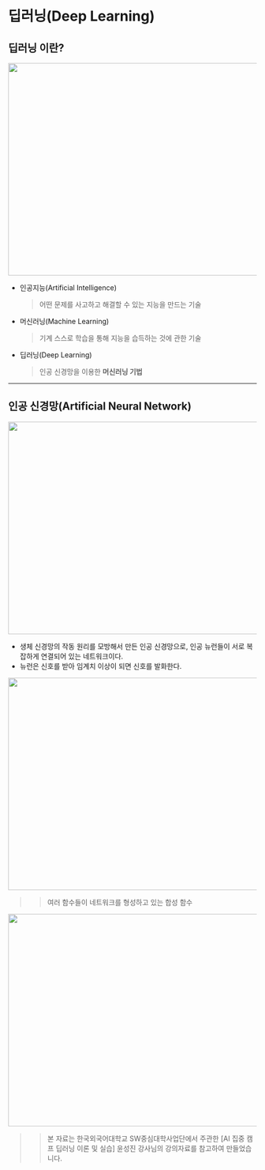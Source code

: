 # 딥러닝(Deep Learning)

## 딥러닝 이란?
<img src="https://user-images.githubusercontent.com/62328584/94544407-271cbc80-0286-11eb-91ad-16f9c768d86e.JPG" width="750px" height="430px"></img><br/>

* 인공지능(Artificial Intelligence)

    >어떤 문제를 사고하고 해결할 수 있는 지능을 만드는 기술  
       
* 머신러닝(Machine Learning)

    >기계 스스로 학습을 통해 지능을 습득하는 것에 관한 기술

* 딥러닝(Deep Learning)

    >인공 신경망을 이용한 **머신러닝 기법**

- - -

## 인공 신경망(Artificial Neural Network)
<img src="https://user-images.githubusercontent.com/62328584/94545092-0d2fa980-0287-11eb-994a-53f867fdfb7b.JPG" width="750px" height="430px"></img><br/>
* 생체 신경망의 작동 원리를 모방해서 만든 인공 신경망으로, 인공 뉴런들이 서로 복잡하게 연결되어 있는 네트워크이다.    
* 뉴런은 신호를 받아 임계치 이상이 되면 신호를 발화한다.

<img src="https://user-images.githubusercontent.com/62328584/94636727-b79fdf00-0310-11eb-96dd-d7e319638aba.JPG" width="800px" height="430px"></img><br/>  

>   >여러 함수들이 네트워크를 형성하고 있는 합성 함수

<img src="https://user-images.githubusercontent.com/62328584/94637110-b0c59c00-0311-11eb-8299-b0ec40eae3da.JPG" width="800px" height="430px"></img><br/>





>	>본 자료는 한국외국어대학교 SW중심대학사업단에서 주관한 [AI 집중 캠프 딥러닝 이론 및 실습] 윤성진 강사님의 강의자료를 참고하여 만들었습니다.
